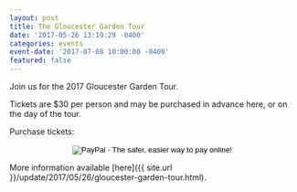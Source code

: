 ```yaml
---
layout: post
title: The Gloucester Garden Tour
date: '2017-05-26 13:19:29 -0400'
categories: events
event-date: '2017-07-08 10:00:00 -0400'
featured: false
---
```


Join us for the 2017 Gloucester Garden Tour.

Tickets are $30 per person and may be purchased in advance here, or on the day of the tour.

Purchase tickets:

<center>
<form action="https://www.paypal.com/cgi-bin/webscr" method="post" target="_top">
<input type="hidden" name="cmd" value="_s-xclick">
<input type="hidden" name="hosted_button_id" value="SRV4PVL5EUWYJ">
<input type="image" src="https://www.paypalobjects.com/en_US/i/btn/btn_buynowCC_LG.gif" border="0" name="submit" alt="PayPal - The safer, easier way to pay online!">
<img alt="" border="0" src="https://www.paypalobjects.com/en_US/i/scr/pixel.gif" width="1" height="1">
</form>
</center>


More information available [here]({{ site.url }}/update/2017/05/26/gloucester-garden-tour.html).
